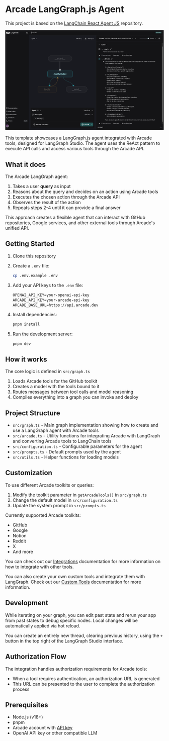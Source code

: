 # Arcade LangGraph.js Agent

This project is based on the [LangChain React Agent JS](https://github.com/langchain-ai/react-agent-js/tree/main) repository.

![LangGraph Studio](studio.png)

This template showcases a LangGraph.js agent integrated with Arcade tools, designed for LangGraph Studio. The agent uses the ReAct pattern to execute API calls and access various tools through the Arcade API.

## What it does

The Arcade LangGraph agent:

1. Takes a user **query** as input
2. Reasons about the query and decides on an action using Arcade tools
3. Executes the chosen action through the Arcade API
4. Observes the result of the action
5. Repeats steps 2-4 until it can provide a final answer

This approach creates a flexible agent that can interact with GitHub repositories, Google services, and other external tools through Arcade's unified API.

## Getting Started

1. Clone this repository

2. Create a `.env` file:

   ```bash
   cp .env.example .env
   ```

3. Add your API keys to the `.env` file:

   ```
   OPENAI_API_KEY=your-openai-api-key
   ARCADE_API_KEY=your-arcade-api-key
   ARCADE_BASE_URL=https://api.arcade.dev
   ```

4. Install dependencies:

   ```bash
   pnpm install
   ```

5. Run the development server:

   ```bash
   pnpm dev
   ```

## How it works

The core logic is defined in `src/graph.ts`

1. Loads Arcade tools for the GitHub toolkit
2. Creates a model with the tools bound to it
3. Routes messages between tool calls and model reasoning
4. Compiles everything into a graph you can invoke and deploy

## Project Structure

- `src/graph.ts` - Main graph implementation showing how to create and use a LangGraph agent with Arcade tools
- `src/arcade.ts` - Utility functions for integrating Arcade with LangGraph and converting Arcade tools to LangChain tools
- `src/configuration.ts` - Configurable parameters for the agent
- `src/prompts.ts` - Default prompts used by the agent
- `src/utils.ts` - Helper functions for loading models

## Customization

To use different Arcade toolkits or queries:

1. Modify the toolkit parameter in `getArcadeTools()` in `src/graph.ts`
2. Change the default model in `src/configuration.ts`
3. Update the system prompt in `src/prompts.ts`

Currently supported Arcade toolkits:

- GitHub
- Google
- Notion
- Reddit
- X
- And more

You can check out our [Integrations](https://docs.arcade.dev/integrations) documentation for more information on how to integrate with other tools.

You can also create your own custom tools and integrate them with LangGraph. Check out our [Custom Tools](https://docs.arcade.dev/home/custom-tools) documentation for more information.

## Development

While iterating on your graph, you can edit past state and rerun your app from past states to debug specific nodes. Local changes will be automatically applied via hot reload.

You can create an entirely new thread, clearing previous history, using the `+` button in the top right of the LangGraph Studio interface.

## Authorization Flow

The integration handles authorization requirements for Arcade tools:

- When a tool requires authentication, an authorization URL is generated
- This URL can be presented to the user to complete the authorization process

## Prerequisites

- Node.js (v18+)
- pnpm
- Arcade account with [API key](https://docs.arcade.dev/home/api-keys)
- OpenAI API key or other compatible LLM
